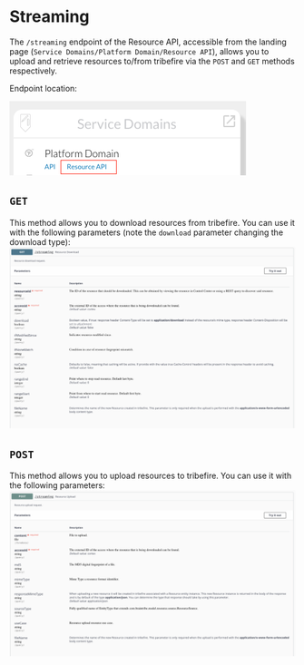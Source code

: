 # Streaming

The `/streaming` endpoint of the Resource API, accessible from the landing page (`Service Domains/Platform Domain/Resource API`), allows you to upload and retrieve resources to/from tribefire via the `POST` and `GET` methods respectively.

Endpoint location:

![](../images/streaming-endpoint.png)

## `GET`

This method allows you to download resources from tribefire. You can use it with the following parameters (note the `download` parameter changing the download type):
![](../images/streaming-get.png)


## `POST`

This method allows you to upload resources to tribefire. You can use it with the following parameters:
![](../images/streaming-post.png)

